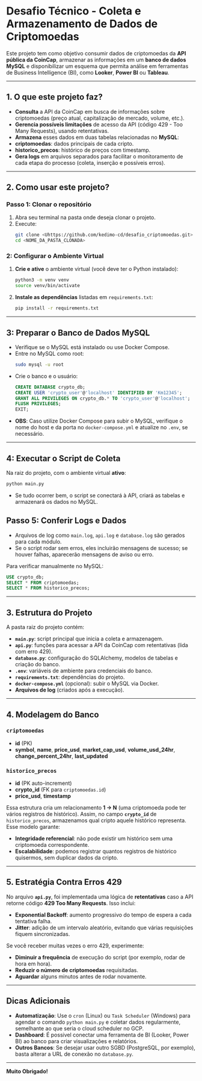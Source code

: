 # Desafio Técnico - Coleta e Armazenamento de Dados de Criptomoedas

Este projeto tem como objetivo consumir dados de criptomoedas da **API pública da CoinCap**, armazenar as informações em um **banco de dados MySQL** e disponibilizar um esquema que permita análise em ferramentas de Business Intelligence (BI), como **Looker**, **Power BI** ou **Tableau**.

---

## 1. O que este projeto faz?

- **Consulta** a API da CoinCap em busca de informações sobre criptomoedas (preço atual, capitalização de mercado, volume, etc.).
- **Gerencia possíveis limitações** de acesso da API (código 429 - Too Many Requests), usando retentativas.
- **Armazena** esses dados em duas tabelas relacionadas no **MySQL**:
- **criptomoedas**: dados principais de cada cripto.
- **historico_precos**: histórico de preços com timestamp.
- **Gera logs** em arquivos separados para facilitar o monitoramento de cada etapa do processo (coleta, inserção e possíveis erros).

---

## 2. Como usar este projeto?

### Passo 1: Clonar o repositório

1. Abra seu terminal na pasta onde deseja clonar o projeto.
2. Execute:
   ```bash
   git clone <Uhttps://github.com/kedimo-cd/desafio_criptomoedas.git>
   cd <NOME_DA_PASTA_CLONADA>
   ```

### 2: Configurar o Ambiente Virtual

1. **Crie e ative** o ambiente virtual (você deve ter o Python instalado):
   ```bash
   python3 -m venv venv
   source venv/bin/activate
   ```
2. **Instale as dependências** listadas em `requirements.txt`:
   ```bash
   pip install -r requirements.txt
   ```

---

## 3: Preparar o Banco de Dados MySQL

- Verifique se o MySQL está instalado ou use Docker Compose.
- Entre no MySQL como root:
  ```bash
  sudo mysql -u root
  ```
- Crie o banco e o usuário:
  ```sql
  CREATE DATABASE crypto_db;
  CREATE USER 'crypto_user'@'localhost' IDENTIFIED BY 'Km12345';
  GRANT ALL PRIVILEGES ON crypto_db.* TO 'crypto_user'@'localhost';
  FLUSH PRIVILEGES;
  EXIT;
  ```
- **OBS**: Caso utilize Docker Compose para subir o MySQL, verifique o nome do host e da porta no `docker-compose.yml` e atualize no `.env`, se necessário.

---

## 4: Executar o Script de Coleta

Na raiz do projeto, com o ambiente virtual **ativo**:
```bash
python main.py
```
- Se tudo ocorrer bem, o script se conectará à API, criará as tabelas e armazenará os dados no MySQL.

## Passo 5: Conferir Logs e Dados

- Arquivos de log como `main.log`, `api.log` e `database.log` são gerados para cada módulo.
- Se o script rodar sem erros, eles incluirão mensagens de sucesso; se houver falhas, aparecerão mensagens de aviso ou erro.

Para verificar manualmente no MySQL:
```sql
USE crypto_db;
SELECT * FROM criptomoedas;
SELECT * FROM historico_precos;
```

---

## 3. Estrutura do Projeto

A pasta raiz do projeto contém:

- **`main.py`**: script principal que inicia a coleta e armazenagem.
- **`api.py`**: funções para acessar a API da CoinCap com retentativas (lida com erro 429).
- **`database.py`**: configuração do SQLAlchemy, modelos de tabelas e criação do banco.
- **`.env`**: variáveis de ambiente para credenciais do banco.
- **`requirements.txt`**: dependências do projeto.
- **`docker-compose.yml`** (opcional): subir o MySQL via Docker.
- **Arquivos de log** (criados após a execução).

---

## 4. Modelagem do Banco

### `criptomoedas`
- **id** (PK)  
- **symbol**, **name**, **price_usd**, **market_cap_usd**, **volume_usd_24hr**, **change_percent_24hr**, **last_updated**

### `historico_precos`
- **id** (PK auto-increment)  
- **crypto_id** (FK para `criptomoedas.id`)  
- **price_usd**, **timestamp**

Essa estrutura cria um relacionamento **1 -> N** (uma criptomoeda pode ter vários registros de histórico). Assim, no campo **`crypto_id`** de `historico_precos`, armazenamos qual cripto aquele histórico representa. Esse modelo garante:

- **Integridade referencial**: não pode existir um histórico sem uma criptomoeda correspondente.
- **Escalabilidade**: podemos registrar quantos registros de histórico quisermos, sem duplicar dados da cripto.

---

## 5. Estratégia Contra Erros 429

No arquivo **`api.py`**, foi implementada uma lógica de **retentativas** caso a API retorne código **429 Too Many Requests**. Isso inclui:

- **Exponential Backoff**: aumento progressivo do tempo de espera a cada tentativa falha.
- **Jitter**: adição de um intervalo aleatório, evitando que várias requisições fiquem sincronizadas.

Se você receber muitas vezes o erro 429, experimente:

- **Diminuir a frequência** de execução do script (por exemplo, rodar de hora em hora).
- **Reduzir o número de criptomoedas** requisitadas.
- **Aguardar** alguns minutos antes de rodar novamente.

---

## Dicas Adicionais

- **Automatização**: Use o `cron` (Linux) ou `Task Scheduler` (Windows) para agendar o comando `python main.py` e coletar dados regularmente, semelhante ao que seria o cloud scheduler no GCP.
- **Dashboard**: É possivel conectar uma ferramenta de BI (Looker, Power BI) ao banco para criar visualizações e relatórios.
- **Outros Bancos**: Se desejar usar outro SGBD (PostgreSQL, por exemplo), basta alterar a URL de conexão no `database.py`.

---

**Muito Obrigado!**

